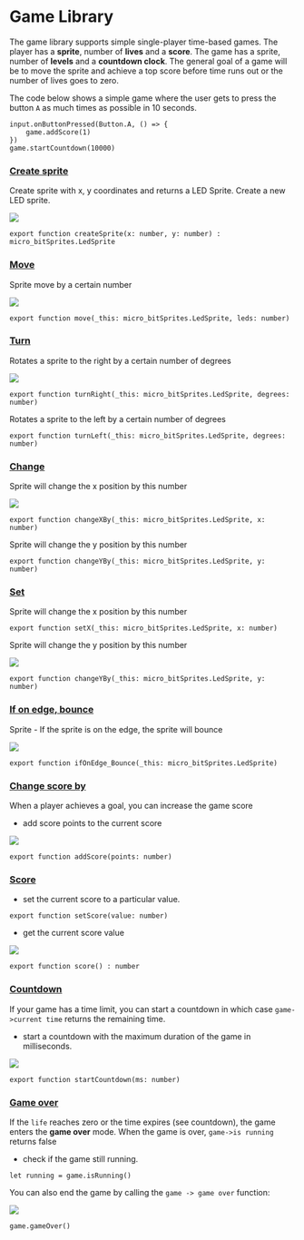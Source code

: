 # Game Library

The game library supports simple single-player time-based games. The player has a **sprite**, number of **lives** and a **score**. The game has a sprite, number of **levels** and a **countdown clock**.  The general goal of a game will be to move the sprite and achieve a top score before time runs out or the number of lives goes to zero.

The code below shows a simple game where the user gets to press the button ``A`` as much times as possible in 10 seconds.

```blocks
input.onButtonPressed(Button.A, () => {
    game.addScore(1)
})
game.startCountdown(10000)
```

### [Create sprite](/reference/game/create-sprite)

Create sprite with x, y coordinates and returns a LED Sprite. Create a new LED sprite.

![](/static/mb/create-sprite-0.png)

```
export function createSprite(x: number, y: number) : micro_bitSprites.LedSprite
```

### [Move](/reference/game/move)

Sprite move by a certain number

![](/static/mb/game-library/move-0.png)

```
export function move(_this: micro_bitSprites.LedSprite, leds: number)
```

### [Turn](/reference/game/turn)

Rotates a sprite to the right by a certain number of degrees

![](/static/mb/game-library/turn-0.png)

```
export function turnRight(_this: micro_bitSprites.LedSprite, degrees: number)
```

Rotates a sprite to the left by a certain number of degrees

```
export function turnLeft(_this: micro_bitSprites.LedSprite, degrees: number)
```

### [Change](/reference/game/change)

Sprite will change the x position by this number

![](/static/mb/change-0.png)

```
export function changeXBy(_this: micro_bitSprites.LedSprite, x: number)
```

Sprite will change the y position by this number

```
export function changeYBy(_this: micro_bitSprites.LedSprite, y: number)
```

### [Set](/reference/game/set)

Sprite will change the x position by this number

```
export function setX(_this: micro_bitSprites.LedSprite, x: number)
```

Sprite will change the y position by this number

![](/static/mb/change-0.png)

```
export function changeYBy(_this: micro_bitSprites.LedSprite, y: number)
```

### [If on edge, bounce](/reference/game/if-on-edge-bounce)

Sprite - If the sprite is on the edge, the sprite will bounce

![](/static/mb/game-library/if-on-edge-bounce-0.png)

```
export function ifOnEdge_Bounce(_this: micro_bitSprites.LedSprite)
```

### [Change score by](/reference/game/change-score-by)

When a player achieves a goal, you can increase the game score

* add score points to the current score

![](/static/mb/game-library/pic1.png)

```
export function addScore(points: number)
```

### [Score](/reference/game/score)

* set the current score to a particular value.

```
export function setScore(value: number)
```

* get the current score value

![](/static/mb/game-library/pic2.png)

```
export function score() : number
```

### [Countdown](/reference/game/start-countdown)

If your game has a time limit, you can start a countdown in which case `game->current time` returns the remaining time.

* start a countdown with the maximum duration of the game in milliseconds.

![](/static/mb/game-library/pic3.png)

```
export function startCountdown(ms: number)
```

### [Game over](/reference/game/game-over)

If the `life` reaches zero or the time expires (see countdown), the game enters the **game over** mode. When the game is over, `game->is running` returns false

* check if the game still running.

```
let running = game.isRunning()
```

You can also end the game by calling the `game -> game over` function:

![](/static/mb/game-library/pic0.png)

```
game.gameOver()
```
